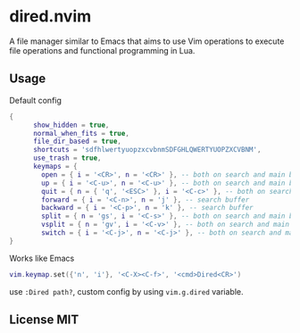 # dired.nvim

A file manager similar to Emacs that aims to use Vim operations to execute file
operations and functional programming in Lua.

## Usage

Default config

```lua
{
      show_hidden = true,
      normal_when_fits = true,
      file_dir_based = true,
      shortcuts = 'sdfhlwertyuopzxcvbnmSDFGHLQWERTYUOPZXCVBNM',
      use_trash = true,
      keymaps = {
        open = { i = '<CR>', n = '<CR>' }, -- both on search and main buffer
        up = { i = '<C-u>', n = '<C-u>' }, -- both on search and main buffer
        quit = { n = { 'q', '<ESC>' }, i = '<C-c>' }, -- both on search and main buffer
        forward = { i = '<C-n>', n = 'j' }, -- search buffer
        backward = { i = '<C-p>', n = 'k' }, -- search buffer
        split = { n = 'gs', i = '<C-s>' }, -- both on search and main buffer
        vsplit = { n = 'gv', i = '<C-v>' }, -- both on search and main buffer
        switch = { i = '<C-j>', n = '<C-j>' }, -- both on search and main buffer
}
```

Works like Emacs

```lua
vim.keymap.set({'n', 'i'}, '<C-X><C-f>', '<cmd>Dired<CR>')
```

use `:Dired path?`, custom config by using `vim.g.dired` variable.

## License MIT
